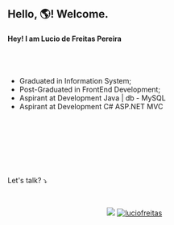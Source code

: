 ## Hello, 🌎! Welcome.







#### Hey! I am Lucio de Freitas Pereira

</br>
</br>

* Graduated in Information System;
* Post-Graduated in FrontEnd Development;
* Aspirant at Development Java | db - MySQL
* Aspirant at Development C# ASP.NET MVC

</br>
</br>
</br>
</br>
</br>
</br>

Let's talk? ⤵️

</br>

<p align = "center">
  <a href="https://github.com/luciofreitas/"><img src="https://github-readme-stats.vercel.app/api/top-langs/?username=luciofreitas&layout=compact&theme=dark"/></a> 
  <a href="https://github.com/luciofreitas/"><img src="https://github-readme-stats.vercel.app/api?username=luciofreitas&show_icons=true&theme=dark&include_all_commits=true&count_private=true" alt="luciofreitas"/></a>
</p>
</p>
